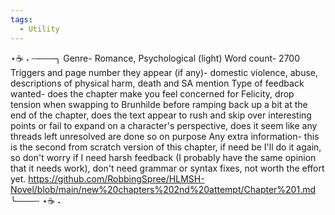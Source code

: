 ```yaml
---
tags:
  - Utility
---
```


⋆☕️ ˖ ┄───╮
Genre- Romance, Psychological (light)
Word count- 2700
Triggers and page number they appear (if any)- domestic violence, abuse, descriptions of physical harm, death and SA mention
Type of feedback wanted- does the chapter make you feel concerned for Felicity, drop tension when swapping to Brunhilde before ramping back up a bit at the end of the chapter, does the text appear to rush and skip over interesting points or fail to expand on a character's perspective, does it seem like any threads left unresolved are done so on purpose
Any extra information- this is the second from scratch version of this chapter, if need be I'll do it again, so don't worry if I need harsh feedback (I probably have the same opinion that it needs work), don't need grammar or syntax fixes, not worth the effort yet.
https://github.com/RobbingSpree/HLMSH-Novel/blob/main/new%20chapters%202nd%20attempt/Chapter%201.md
╰───┄ ⋆☕️ ˖
